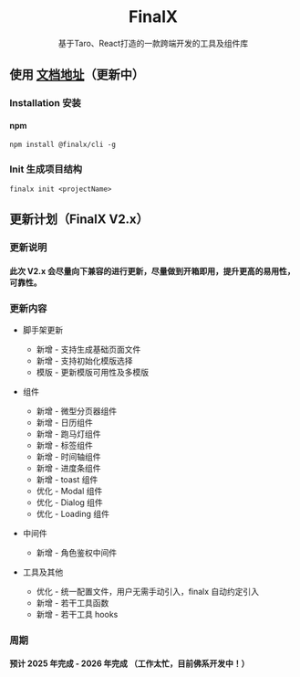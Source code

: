 <h1 align="center">FinalX</h1>
<p align="center">基于Taro、React打造的一款跨端开发的工具及组件库</p>

## 使用 [文档地址](https://finalx.vercel.app)（更新中）

### Installation 安装

#### npm

```shell
npm install @finalx/cli -g
```

### Init 生成项目结构

```shell
finalx init <projectName>
```

## 更新计划（FinalX V2.x）

### 更新说明

#### 此次 V2.x 会尽量向下兼容的进行更新，尽量做到开箱即用，提升更高的易用性，可靠性。

### 更新内容

- 脚手架更新

  - 新增 - 支持生成基础页面文件
  - 新增 - 支持初始化模版选择
  - 模版 - 更新模版可用性及多模版

- 组件

  - 新增 - 微型分页器组件
  - 新增 - 日历组件
  - 新增 - 跑马灯组件
  - 新增 - 标签组件
  - 新增 - 时间轴组件
  - 新增 - 进度条组件
  - 新增 - toast 组件
  - 优化 - Modal 组件
  - 优化 - Dialog 组件
  - 优化 - Loading 组件

- 中间件

  - 新增 - 角色鉴权中间件

- 工具及其他

  - 优化 - 统一配置文件，用户无需手动引入，finalx 自动约定引入
  - 新增 - 若干工具函数
  - 新增 - 若干工具 hooks

### 周期

#### 预计 2025 年完成 - 2026 年完成 （工作太忙，目前佛系开发中！）
